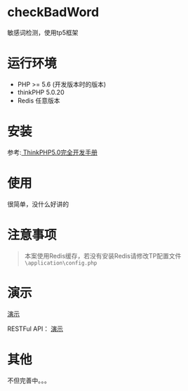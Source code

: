# checkBadWord
敏感词检测，使用tp5框架

# 运行环境
- PHP >= 5.6 (开发版本时的版本) </br>
- thinkPHP 5.0.20
- Redis 任意版本

# 安装
参考:[ ThinkPHP5.0完全开发手册](https://www.kancloud.cn/manual/thinkphp5/118003)

# 使用
很简单，没什么好讲的

# 注意事项
> 本案使用Redis缓存，若没有安装Redis请修改TP配置文件`\application\config.php`

# 演示
 [ 演示](https://www.kancloud.cn/manual/thinkphp5/118003)

RESTFul API： [ 演示](https://www.kancloud.cn/manual/thinkphp5/118003)


# 其他
不但完善中。。。
